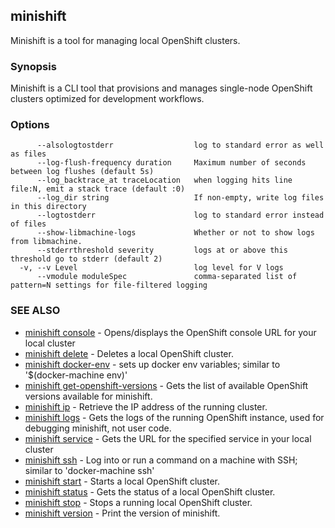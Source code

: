 ## minishift

Minishift is a tool for managing local OpenShift clusters.

### Synopsis


Minishift is a CLI tool that provisions and manages single-node OpenShift clusters optimized for development workflows.

### Options

```
      --alsologtostderr                  log to standard error as well as files
      --log-flush-frequency duration     Maximum number of seconds between log flushes (default 5s)
      --log_backtrace_at traceLocation   when logging hits line file:N, emit a stack trace (default :0)
      --log_dir string                   If non-empty, write log files in this directory
      --logtostderr                      log to standard error instead of files
      --show-libmachine-logs             Whether or not to show logs from libmachine.
      --stderrthreshold severity         logs at or above this threshold go to stderr (default 2)
  -v, --v Level                          log level for V logs
      --vmodule moduleSpec               comma-separated list of pattern=N settings for file-filtered logging
```

### SEE ALSO
* [minishift console](minishift_console.md)	 - Opens/displays the OpenShift console URL for your local cluster
* [minishift delete](minishift_delete.md)	 - Deletes a local OpenShift cluster.
* [minishift docker-env](minishift_docker-env.md)	 - sets up docker env variables; similar to '$(docker-machine env)'
* [minishift get-openshift-versions](minishift_get-openshift-versions.md)	 - Gets the list of available OpenShift versions available for minishift.
* [minishift ip](minishift_ip.md)	 - Retrieve the IP address of the running cluster.
* [minishift logs](minishift_logs.md)	 - Gets the logs of the running OpenShift instance, used for debugging minishift, not user code.
* [minishift service](minishift_service.md)	 - Gets the URL for the specified service in your local cluster
* [minishift ssh](minishift_ssh.md)	 - Log into or run a command on a machine with SSH; similar to 'docker-machine ssh'
* [minishift start](minishift_start.md)	 - Starts a local OpenShift cluster.
* [minishift status](minishift_status.md)	 - Gets the status of a local OpenShift cluster.
* [minishift stop](minishift_stop.md)	 - Stops a running local OpenShift cluster.
* [minishift version](minishift_version.md)	 - Print the version of minishift.

